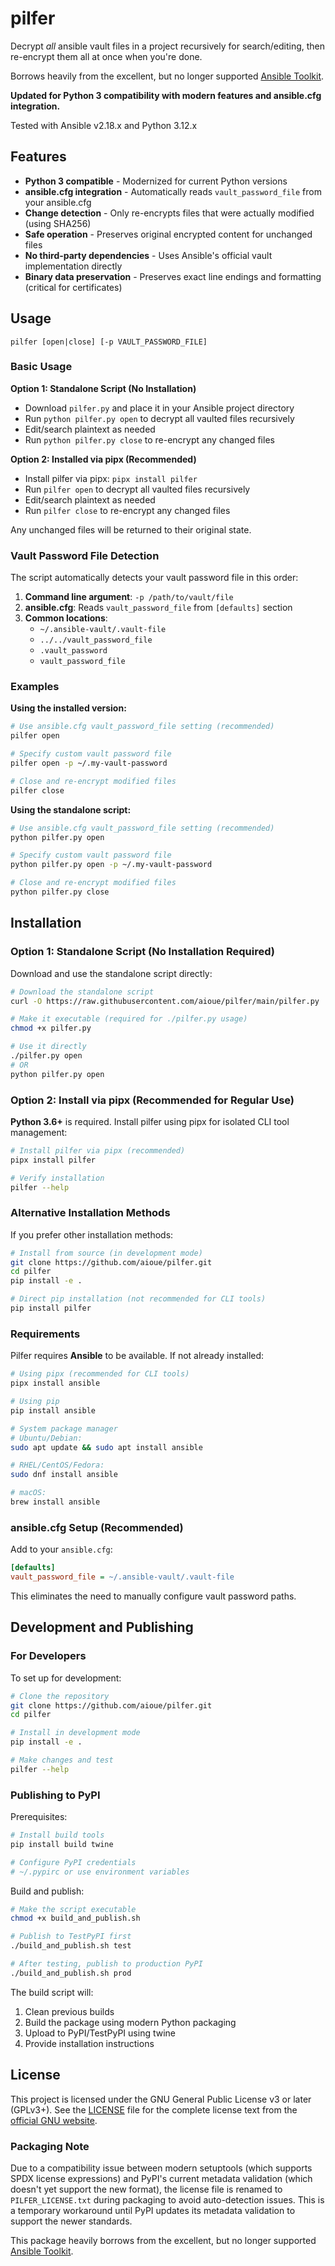 # pilfer
Decrypt *all* ansible vault files in a project recursively for search/editing, then re-encrypt them all at once when you're done.

Borrows heavily from the excellent, but no longer supported [Ansible Toolkit](https://github.com/dellis23/ansible-toolkit).

**Updated for Python 3 compatibility with modern features and ansible.cfg integration.**

Tested with Ansible v2.18.x and Python 3.12.x

## Features

- **Python 3 compatible** - Modernized for current Python versions
- **ansible.cfg integration** - Automatically reads `vault_password_file` from your ansible.cfg
- **Change detection** - Only re-encrypts files that were actually modified (using SHA256)
- **Safe operation** - Preserves original encrypted content for unchanged files
- **No third-party dependencies** - Uses Ansible's official vault implementation directly
- **Binary data preservation** - Preserves exact line endings and formatting (critical for certificates)

## Usage
```
pilfer [open|close] [-p VAULT_PASSWORD_FILE]
```

### Basic Usage

**Option 1: Standalone Script (No Installation)**
- Download `pilfer.py` and place it in your Ansible project directory
- Run `python pilfer.py open` to decrypt all vaulted files recursively
- Edit/search plaintext as needed
- Run `python pilfer.py close` to re-encrypt any changed files

**Option 2: Installed via pipx (Recommended)**
- Install pilfer via pipx: `pipx install pilfer`
- Run `pilfer open` to decrypt all vaulted files recursively
- Edit/search plaintext as needed
- Run `pilfer close` to re-encrypt any changed files

Any unchanged files will be returned to their original state.

### Vault Password File Detection

The script automatically detects your vault password file in this order:

1. **Command line argument**: `-p /path/to/vault/file`
2. **ansible.cfg**: Reads `vault_password_file` from `[defaults]` section
3. **Common locations**: 
   - `~/.ansible-vault/.vault-file`
   - `../../vault_password_file` 
   - `.vault_password`
   - `vault_password_file`

### Examples

**Using the installed version:**
```bash
# Use ansible.cfg vault_password_file setting (recommended)
pilfer open

# Specify custom vault password file
pilfer open -p ~/.my-vault-password

# Close and re-encrypt modified files
pilfer close
```

**Using the standalone script:**
```bash
# Use ansible.cfg vault_password_file setting (recommended)
python pilfer.py open

# Specify custom vault password file
python pilfer.py open -p ~/.my-vault-password

# Close and re-encrypt modified files
python pilfer.py close
```

## Installation

### Option 1: Standalone Script (No Installation Required)

Download and use the standalone script directly:

```bash
# Download the standalone script
curl -O https://raw.githubusercontent.com/aioue/pilfer/main/pilfer.py

# Make it executable (required for ./pilfer.py usage)
chmod +x pilfer.py

# Use it directly
./pilfer.py open
# OR
python pilfer.py open
```

### Option 2: Install via pipx (Recommended for Regular Use)

**Python 3.6+** is required. Install pilfer using pipx for isolated CLI tool management:

```bash
# Install pilfer via pipx (recommended)
pipx install pilfer

# Verify installation
pilfer --help
```

### Alternative Installation Methods

If you prefer other installation methods:

```bash
# Install from source (in development mode)
git clone https://github.com/aioue/pilfer.git
cd pilfer
pip install -e .

# Direct pip installation (not recommended for CLI tools)
pip install pilfer
```

### Requirements

Pilfer requires **Ansible** to be available. If not already installed:

```bash
# Using pipx (recommended for CLI tools)
pipx install ansible

# Using pip
pip install ansible

# System package manager
# Ubuntu/Debian:
sudo apt update && sudo apt install ansible

# RHEL/CentOS/Fedora:
sudo dnf install ansible

# macOS:
brew install ansible
```

### ansible.cfg Setup (Recommended)

Add to your `ansible.cfg`:
```ini
[defaults]
vault_password_file = ~/.ansible-vault/.vault-file
```

This eliminates the need to manually configure vault password paths.

## Development and Publishing

### For Developers

To set up for development:

```bash
# Clone the repository
git clone https://github.com/aioue/pilfer.git
cd pilfer

# Install in development mode
pip install -e .

# Make changes and test
pilfer --help
```

### Publishing to PyPI

Prerequisites:
```bash
# Install build tools
pip install build twine

# Configure PyPI credentials
# ~/.pypirc or use environment variables
```

Build and publish:
```bash
# Make the script executable
chmod +x build_and_publish.sh

# Publish to TestPyPI first
./build_and_publish.sh test

# After testing, publish to production PyPI
./build_and_publish.sh prod
```

The build script will:
1. Clean previous builds
2. Build the package using modern Python packaging
3. Upload to PyPI/TestPyPI using twine
4. Provide installation instructions

## License

This project is licensed under the GNU General Public License v3 or later (GPLv3+). See the [LICENSE](../LICENSE) file for the complete license text from the [official GNU website](https://www.gnu.org/licenses/gpl-3.0.txt).

### Packaging Note

Due to a compatibility issue between modern setuptools (which supports SPDX license expressions) and PyPI's current metadata validation (which doesn't yet support the new format), the license file is renamed to `PILFER_LICENSE.txt` during packaging to avoid auto-detection issues. This is a temporary workaround until PyPI updates its metadata validation to support the newer standards.

This package heavily borrows from the excellent, but no longer supported [Ansible Toolkit](https://github.com/dellis23/ansible-toolkit).
